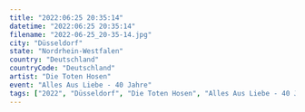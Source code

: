 ```yaml
---
title: "2022:06:25 20:35:14"
datetime: "2022:06:25 20:35:14"
filename: "2022-06-25_20-35-14.jpg"
city: "Düsseldorf"
state: "Nordrhein-Westfalen"
country: "Deutschland"
countryCode: "Deutschland"
artist: "Die Toten Hosen"
event: "Alles Aus Liebe - 40 Jahre"
tags: ["2022", "Düsseldorf", "Die Toten Hosen", "Alles Aus Liebe - 40 Jahre", Konzert, "Deutschland"]
---
```

